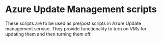 # Azure Update Management scripts
 These scripts are to be used as pre/post scripts in Azure Update management service. They provide functionality to turn on VMs for updating them and then turning them off.
